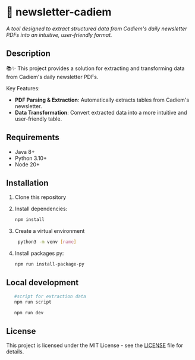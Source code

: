 # 📃 newsletter-cadiem
*A tool designed to extract structured data from Cadiem's daily newsletter PDFs into an intuitive, user-friendly format.*

## Description

📚✨ This project provides a solution for extracting and transforming data from Cadiem's daily newsletter PDFs.

Key Features:
- **PDF Parsing & Extraction**: Automatically extracts tables from Cadiem's newsletter.
- **Data Transformation**: Convert extracted data into a more intuitive and user-friendly table.


## Requirements
- Java 8+
- Python 3.10+
- Node 20+


## Installation

1. Clone this repository

2. Install dependencies:
   ```bash
   npm install 
   ```
3. Create a virtual environment
   ```bash
    python3 -m venv [name]
   ```
4. Install packages py:
    ```bash
    npm run install-package-py
   ```


## Local development 
 ```bash
    #script for extraction data 
    npm run script

    npm run dev
 ```


## License

This project is licensed under the MIT License - see the [LICENSE](LICENSE) file for details.